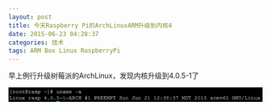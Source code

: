 ```yaml
---
layout: post
title: 今天Raspberry Pi的ArchLinuxARM升级到内核4
date: 2015-06-23 04:28:37
categories: 技术
tags: ARM Box Linux RaspberryPi
---
```

早上例行升级树莓派的ArchLinux，发现内核升级到4.0.5-1了

![](/images/2015/06/image.png)
